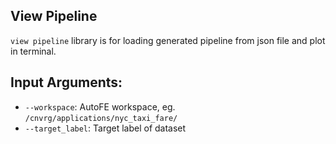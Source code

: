 ## View Pipeline
`view pipeline` library is for loading generated pipeline from json file and plot in terminal.

## Input Arguments:
* `--workspace`: AutoFE workspace, eg. `/cnvrg/applications/nyc_taxi_fare/`
* `--target_label`: Target label of dataset